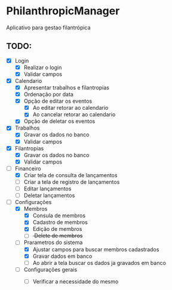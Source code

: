 # PhilanthropicManager
 Aplicativo para gestao filantrópica
 
## TODO:

- [x] Login
    - [x] Realizar o login
    - [x] Validar campos
- [x] Calendario
    - [x] Apresentar trabalhos e filantropias
    - [x] Ordenação por data
    - [X] Opção de editar os eventos
        - [x] Ao editar retorar ao calendario
        - [X] Ao cancelar retorar ao calendario
    - [x] Opção de deletar os eventos
- [x] Trabalhos
    - [x] Gravar os dados no banco
    - [x] Validar campos
- [x] Filantropias
    - [x] Gravar os dados no banco
    - [x] Validar campos
- [ ] Financeiro
    - [x] Criar tela de consulta de lançamentos
    - [ ] Criar a tela de registro de lançamentos
    - [ ] Editar lançamentos
    - [ ] Deletar lançamentos
- [ ] Configurações
    - [x] Membros
        - [x] Consula de membros
        - [x] Cadastro de membros
        - [X] Edição de membros
        - [ ] <s> Delete de membros </s>
    - [ ] Prarametros do sistema
        - [X] Ajustar campos para buscar membros cadastrados
        - [X] Gravar dados em banco
        - [ ] Ao abrir a tela buscar os dados ja gravados em banco
    - [ ] Configurações gerais
         - [ ] Verificar a necessidade do mesmo


